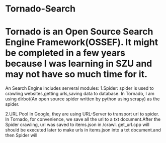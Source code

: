 Tornado-Search
==============
Tornado is an Open Source Search Engine Framework(OSSEF). It might be completed in a few years because I was learning in SZU and may not have so much time for it.
==============
An Search Engine includes serveral modules:
1.Spider: spider is used to crawling websites,getting urls,saving data to database.
  In Tornado, I am using dirbot(An open source spider written by python using scrapy) as the spider. 
  
2.URL Pool
  In Google, they are using URL-Server to transport url to spider. In Tornado, for convenience, we save all the url to a
txt document.After the Spider crawling, url was saved to items.json in /crawl. get_url.cpp will should be executed later to
make urls in items.json into a txt document.and then Spider will 
  
